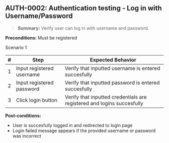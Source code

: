 ## **AUTH-0002:** Authentication testing - Log in with Username/Password  

> **Summary:** Verify user can log in with username and password.  <br>

**Preconditions:** Must be registered  

Scenario 1 

 | \# | Step | Expected Behavior | 
 |----|------|-------------------| 
 |  1 |Input registered username      | Verify that inputted username is entered succesfully   | 
 |  2 |Input registered password      | Verify that inputted password is entered succesfully   | 
 |  3 |Click login button      | Verify that inputted credentials are registered and logins succesfully   |  

**Post-conditions:**  

 - User is succesfully logged in and redirected to login page  
 - Login failed message appears if the provided username or password was incorrect   
